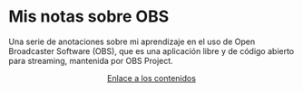 # Mis notas sobre OBS
Una serie de anotaciones sobre mi aprendizaje en el uso de Open Broadcaster Software (OBS), que es una aplicación libre y de código abierto para streaming, mantenida por OBS Project.

<center>
  
[Enlace a los contenidos](https://fgcoca.github.io/Mis-notas-sobre-OBS/)

</center>

